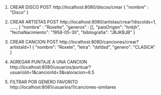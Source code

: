 1) CREAR DISCO
  POST http://localhost:8080/discos/crear
   {
    "nombre" : "Disco"
}
2) CREAR ARTISTAS
   POST http://localhost:8080/artistas/crear?discoIds=1, .....,
   {
    "nombre" : "Roxette",
    "generos" : [],
    "paisOrigen": "hnkjh",
    "fechaNacimiento": "1958-05-30",
    "bibliografia": "JBJKBJB"
}

3) CREAR CANCION
  POST http://localhost:8080/canciones/crear?artistaId=1
 {
"nombre": "Roxete",
"letra": "dsfdsd",
"genero": "CLASICA"
 }
4) AGREGAR PUNTAJE A UNA CANCION
  http://localhost:8080/usuarios/puntuar?usuarioId=1&cancionId=3&valoracion=6.5
5) FILTRAR POR GENERO FAVORITO
   http://localhost:8081/usuarios/1/canciones-similares



   
